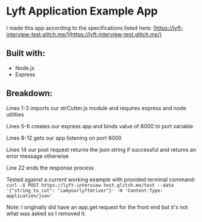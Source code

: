 # Lyft Application Example App
I made this app according to the specifications listed here:
[https://lyft-interview-test.glitch.me/](https://lyft-interview-test.glitch.me/)

## Built with:
- Node.js
- Express

## Breakdown:
Lines 1-3 imports our strCutter.js module and requires express and node utilities

Lines 5-6 creates our express app and binds value of 8000 to port variable

Lines 8-12 gets our app listening on port 8000

Lines 14 our post request returns the json string if successful and returns an error message otherwise

Line 22 ends the response process

Tested against a current working example with provided terminal command:
`curl -X POST https://lyft-interview-test.glitch.me/test --data '{"string_to_cut": "iamyourlyftdriver"}' -H 'Content-Type: application/json'`

Note: I originally did have an app.get request for the front end but it's not what was asked so I removed it.